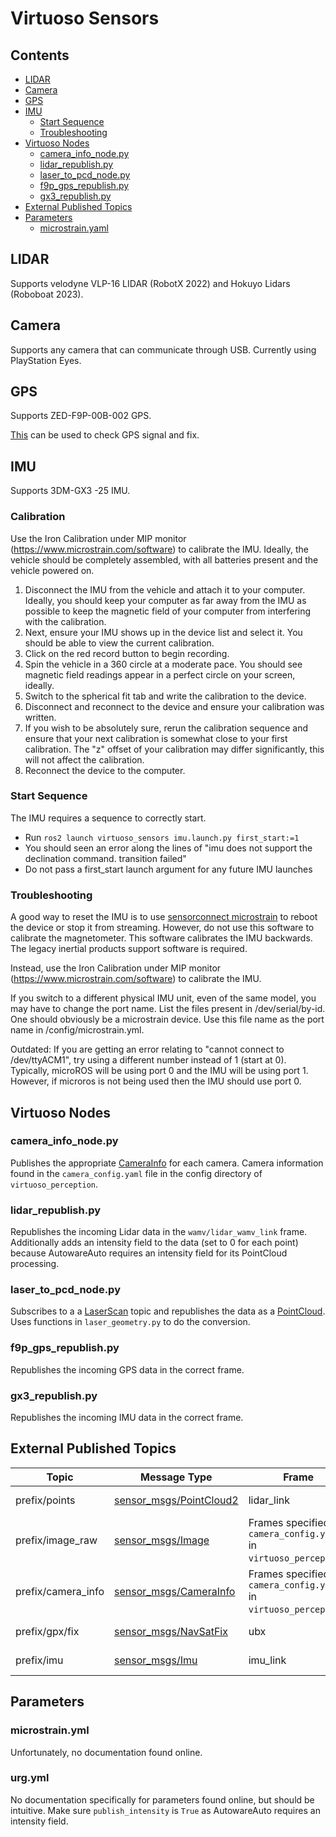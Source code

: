 # Virtuoso Sensors

## Contents
- [LIDAR](#lidar)
- [Camera](#camera)
- [GPS](#gps)
- [IMU](#imu)
  - [Start Sequence](#start-sequence)
  - [Troubleshooting](#troubleshooting)
- [Virtuoso Nodes](#virtuoso-nodes)
  - [camera_info_node.py](#camera\_info\_nodepy)
  - [lidar_republish.py](#lidar\_republishpy)
  - [laser_to_pcd_node.py](#laser\_to\_pcd\_nodepy)
  - [f9p_gps_republish.py](#f9p\_gps\_republishpy)
  - [gx3_republish.py](#gx3\_republishpy)
- [External Published Topics](#external-published-topics)
- [Parameters](#parameters)
  - [microstrain.yaml](#microstrainyaml)

## LIDAR
Supports velodyne VLP-16 LIDAR (RobotX 2022) and Hokuyo Lidars (Roboboat 2023).

## Camera
Supports any camera that can communicate through USB. Currently using PlayStation Eyes.

## GPS
Supports ZED-F9P-00B-002 GPS.

[This](https://www.u-blox.com/en/product/u-center) can be used to check GPS signal and fix.

## IMU
Supports 3DM-GX3 -25 IMU.

### Calibration

Use the Iron Calibration under MIP monitor (https://www.microstrain.com/software) to calibrate the IMU. Ideally, the vehicle should be completely assembled, with all batteries present and the vehicle powered on. 

1. Disconnect the IMU from the vehicle and attach it to your computer. Ideally, you should keep your computer as far away from the IMU as possible to keep the magnetic field of your computer from interfering with the calibration. 
2. Next, ensure your IMU shows up in the device list and select it. You should be able to view the current calibration. 
3. Click on the red record button to begin recording. 
4. Spin the vehicle in a 360 circle at a moderate pace. You should see magnetic field readings appear in a perfect circle on your screen, ideally. 
5. Switch to the spherical fit tab and write the calibration to the device. 
6. Disconnect and reconnect to the device and ensure your calibration was written. 
7. If you wish to be absolutely sure, rerun the calibration sequence and ensure that your next calibration is somewhat close to your first calibration. The "z" offset of your calibration may differ significantly, this will not affect the calibration. 
8. Reconnect the device to the computer.

### Start Sequence
The IMU requires a sequence to correctly start.

- Run `ros2 launch virtuoso_sensors imu.launch.py first_start:=1`
- You should seen an error along the lines of "imu does not support the declination command. transition failed"
- Do not pass a first_start launch argument for any future IMU launches

### Troubleshooting
A good way to reset the IMU is to use [sensorconnect microstrain](https://www.microstrain.com/software/sensorconnect) to reboot the device or stop it from streaming. However, do not use this software to calibrate the magnetometer. This software calibrates the IMU backwards. The legacy inertial products support software is required.

Instead, use the Iron Calibration under MIP monitor (https://www.microstrain.com/software) to calibrate the IMU.

If you switch to a different physical IMU unit, even of the same model, you may have to change the port name. List the files present in /dev/serial/by-id. One should obviously be a microstrain device. Use this file name as the port name in /config/microstrain.yml. 

Outdated:
If you are getting an error relating to "cannot connect to /dev/ttyACM1", try using a different number instead of 1 (start at 0). Typically, microROS will be using port 0 and the IMU will be using port 1. However, if microros is not being used then the IMU should use port 0.

## Virtuoso Nodes

### camera_info_node.py
Publishes the appropriate [CameraInfo](http://docs.ros.org/en/noetic/api/sensor_msgs/html/msg/CameraInfo.html) for each camera. Camera information found in the `camera_config.yaml` file in the config directory of `virtuoso_perception`.

### lidar_republish.py
Republishes the incoming Lidar data in the `wamv/lidar_wamv_link` frame. Additionally adds an intensity field to the data (set to 0 for each point) because AutowareAuto requires an intensity field for its PointCloud processing.

### laser_to_pcd_node.py
Subscribes to a a [LaserScan](http://docs.ros.org/en/melodic/api/sensor_msgs/html/msg/LaserScan.html) topic and republishes the data as a [PointCloud](http://docs.ros.org/en/melodic/api/sensor_msgs/html/msg/PointCloud2.html). Uses functions in `laser_geometry.py` to do the conversion.

### f9p_gps_republish.py
Republishes the incoming GPS data in the correct frame.

### gx3_republish.py
Republishes the incoming IMU data in the correct frame.

## External Published Topics

| Topic | Message Type | Frame | Purpose |
|-------|--------------|-------|---------|
| prefix/points | [sensor_msgs/PointCloud2](http://docs.ros.org/en/melodic/api/sensor_msgs/html/msg/PointCloud2.html) | lidar_link | Used by perception. |
| prefix/image_raw | [sensor_msgs/Image](http://docs.ros.org/en/noetic/api/sensor_msgs/html/msg/Image.html) | Frames specified in `camera_config.yaml` in `virtuoso_perception`. | Used by perception. |
| prefix/camera_info | [sensor_msgs/CameraInfo](http://docs.ros.org/en/noetic/api/sensor_msgs/html/msg/CameraInfo.html) | Frames specified in `camera_config.yaml` in `virtuoso_perception`. | Used by perception. |
| prefix/gpx/fix | [sensor_msgs/NavSatFix](https://docs.ros2.org/foxy/api/sensor_msgs/msg/NavSatFix.html) | ubx | Used by localization. |
| prefix/imu | [sensor_msgs/Imu](http://docs.ros.org/en/melodic/api/sensor_msgs/html/msg/Imu.html) | imu_link | Used by localization. |

## Parameters

### microstrain.yml
Unfortunately, no documentation found online.

### urg.yml
No documentation specifically for parameters found online, but should be intuitive. Make sure `publish_intensity` is `True` as AutowareAuto requires an intensity field.

